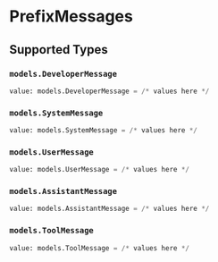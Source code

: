 # PrefixMessages


## Supported Types

### `models.DeveloperMessage`

```python
value: models.DeveloperMessage = /* values here */
```

### `models.SystemMessage`

```python
value: models.SystemMessage = /* values here */
```

### `models.UserMessage`

```python
value: models.UserMessage = /* values here */
```

### `models.AssistantMessage`

```python
value: models.AssistantMessage = /* values here */
```

### `models.ToolMessage`

```python
value: models.ToolMessage = /* values here */
```

